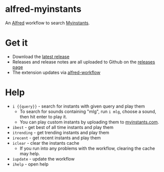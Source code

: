 # alfred-myinstants

An [Alfred](https://www.alfredapp.com) workflow to search [Myinstants](http://www.myinstants.com).

# Get it
- Download the [latest release](https://github.com/flipxfx/alfred-myinstants/releases/latest)
- Releases and release notes are all uploaded to Github on the [releases page](https://github.com/flipxfx/alfred-myinstants/releases)
- The extension updates via [alfred-workflow](https://github.com/deanishe/alfred-workflow)

# Help
- `i {{query}}` - search for instants with given query and play them
    - To search for sounds containing "mlg", run `i mlg`, choose a sound, then hit enter to play it.
    - You can play custom instants by uploading them to [myinstants.com](http://www.myinstants.com).
- `ibest` - get best of all time instants and play them
- `itrending` - get trending instants and play them
- `irecent` - get recent instants and play them
- `iclear` - clear the instants cache
    - If you run into any problems with the workflow, clearing the cache may help.
- `iupdate` - update the workflow
- `ihelp` - open help
